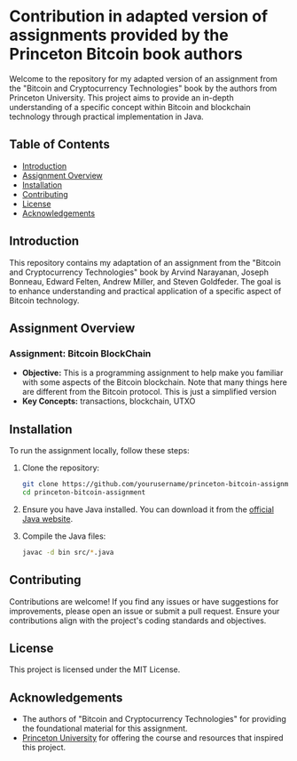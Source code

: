 # Contribution in adapted version of assignments provided by the Princeton Bitcoin book authors
Welcome to the repository for my adapted version of an assignment from the "Bitcoin and Cryptocurrency Technologies" book by the authors from Princeton University. This project aims to provide an in-depth understanding of a specific concept within Bitcoin and blockchain technology through practical implementation in Java.


## Table of Contents

- [Introduction](#introduction)
- [Assignment Overview](#assignment-overview)
- [Installation](#installation)
- [Contributing](#contributing)
- [License](#license)
- [Acknowledgements](#acknowledgements)



## Introduction

This repository contains my adaptation of an assignment from the "Bitcoin and Cryptocurrency Technologies" book by Arvind Narayanan, Joseph Bonneau, Edward Felten, Andrew Miller, and Steven Goldfeder. The goal is to enhance understanding and practical application of a specific aspect of Bitcoin technology.

## Assignment Overview
### Assignment: Bitcoin BlockChain
- **Objective:** This is a programming assignment to help make you familiar with some aspects of the Bitcoin blockchain.
Note that many things here are different from the Bitcoin protocol. This is just a simplified version
- **Key Concepts:** transactions, blockchain, UTXO

## Installation
To run the assignment locally, follow these steps:

1. Clone the repository:
   ```bash
   git clone https://github.com/yourusername/princeton-bitcoin-assignment.git
   cd princeton-bitcoin-assignment
2. Ensure you have Java installed. You can download it from the [official Java website](https://www.oracle.com/java/technologies/javase-downloads.html).

3. Compile the Java files:
   ```bash
   javac -d bin src/*.java

## Contributing

Contributions are welcome! If you find any issues or have suggestions for improvements, please open an issue or submit a pull request. Ensure your contributions align with the project's coding standards and objectives.

## License

This project is licensed under the MIT License.

## Acknowledgements

- The authors of "Bitcoin and Cryptocurrency Technologies" for providing the foundational material for this assignment.
- [Princeton University](https://www.cs.princeton.edu/~arvindn/bitcoinbook/) for offering the course and resources that inspired this project.
